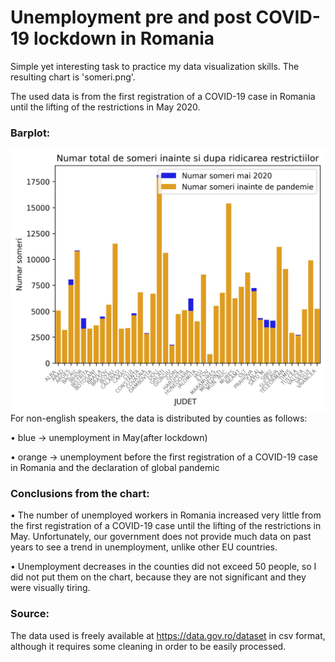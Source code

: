 # Unemployment pre and post COVID-19 lockdown in Romania
Simple yet interesting task to practice my data visualization skills. The resulting chart is 'someri.png'.

The used data is from the first registration of a COVID-19 case in Romania until the lifting of the restrictions in May 2020.
### Barplot:
[![screenshot](https://github.com/Kira060200/unemployment-pre-and-post-covid-romania/blob/master/someri.png)](https://github.com/Kira060200/unemployment-pre-and-post-covid-romania/blob/master/someri.png)
For non-english speakers, the data is distributed by counties as follows: 

• blue -> unemployment in May(after lockdown)

• orange -> unemployment before the first registration of a COVID-19 case in Romania and the declaration of global pandemic
### Conclusions from the chart:

• The number of unemployed workers in Romania increased very little from the first registration of a COVID-19 case until the lifting of the restrictions in May.  Unfortunately, our government does not provide much data on past years to see a trend in unemployment, unlike other EU countries.

• Unemployment decreases in the counties did not exceed 50 people, so I did not put them on the chart, because they are not significant and they were visually tiring.

### Source:
The data used is freely available at https://data.gov.ro/dataset in csv format, although it requires some cleaning in order to be easily processed.
